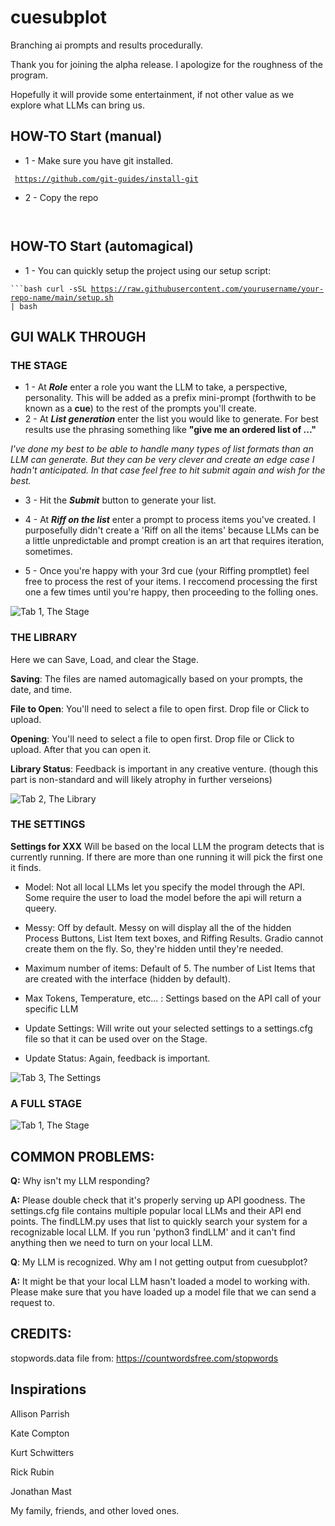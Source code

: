 # cuesubplot
Branching ai prompts and results procedurally.

Thank you for joining the alpha release. I apologize for the roughness of the program. 

Hopefully it will provide some entertainment, if not other value as we explore what LLMs can bring us. 

## HOW-TO Start (manual)

* 1 - Make sure you have git installed. 

<code> https://github.com/git-guides/install-git </code>

* 2 - Copy the repo

<code>  </code>

## HOW-TO Start (automagical)

* 1 - You can quickly setup the project using our setup script:

<code>```bash
curl -sSL https://raw.githubusercontent.com/yourusername/your-repo-name/main/setup.sh | bash</code>

## GUI WALK THROUGH

### THE STAGE

* 1 - At ***Role*** enter a role you want the LLM to take, a perspective, personality. 
This will be added as a prefix mini-prompt (forthwith to be known as a **cue**) to the rest of the prompts you'll create. 
* 2 - At ***List generation*** enter the list you would like to generate. For best results use the phrasing something like
**"give me an ordered list of ..."**

*I've done my best to be able to handle many types of list formats than an LLM can generate. 
But they can be very clever and create an edge case I hadn't anticipated. In that case feel free to hit submit again and wish for the best.*

* 3 - Hit the ***Submit*** button to generate your list. 

* 4 - At ***Riff on the list*** enter a prompt to process items you've created. I purposefully didn't create a 'Riff on all the items' because LLMs can be a little unpredictable and prompt creation is an art that requires iteration, sometimes.

* 5 - Once you're happy with your 3rd cue (your Riffing promptlet) feel free to process the rest of your items. 
I reccomend processing the first one a few times until you're happy, then proceeding to the folling ones.    

![Tab 1, The Stage](/images/Stage_02.png "Tabe 1, The Stage")

### THE LIBRARY

Here we can Save, Load, and clear the Stage. 

**Saving**: The files are named automagically based on your prompts, the date, and time.

**File to Open**: You'll need to select a file to open first. Drop file or Click to upload.

**Opening**: You'll need to select a file to open first. Drop file or Click to upload. After that you can open it.

**Library Status**: Feedback is important in any creative venture. (though this part is non-standard and will likely atrophy in further verseions)

![Tab 2, The Library](/images/Library_02.png "Tab 2, The Library")

### THE SETTINGS

**Settings for XXX** Will be based on the local LLM the program detects that is currently running.
If there are more than one running it will pick the first one it finds. 

* Model: Not all local LLMs let you specify the model through the API. Some require the user to load the model before the api will return a queery.
* Messy: Off by default. Messy on will display all the of the hidden Process Buttons, List Item text boxes, and Riffing Results. Gradio cannot create them on the fly. So, they're hidden until they're needed.
* Maximum number of items: Default of 5. The number of List Items that are created with the interface (hidden by default).
* Max Tokens, Temperature, etc... : Settings based on the API call of your specific LLM


* Update Settings: Will write out your selected settings to a settings.cfg file so that it can be used over on the Stage. 
* Update Status: Again, feedback is important. 

![Tab 3, The Settings](/images/Settings_02.png "Tab 3, the Settings")

### A FULL STAGE

![Tab 1, The Stage](/images/Stage_01.png "Tabe 1, The Stage")

## COMMON PROBLEMS: 

**Q:** Why isn't my LLM responding? 

**A:** Please double check that it's properly serving up API goodness. 
The settings.cfg file contains multiple popular local LLMs and their API end points. 
The findLLM.py uses that list to quickly search your system for a recognizable local LLM.
If you run 'python3 findLLM' and it can't find anything then we need to turn on your local LLM.

**Q**: My LLM is recognized. Why am I not getting output from cuesubplot? 

**A:** It might be that your local LLM hasn't loaded a model to working with.
Please make sure that you have loaded up a model file that we can send a request to. 



## CREDITS: 

stopwords.data file from: 
https://countwordsfree.com/stopwords

## Inspirations

Allison Parrish 

Kate Compton

Kurt Schwitters

Rick Rubin

Jonathan Mast

My family, friends, and other loved ones. 